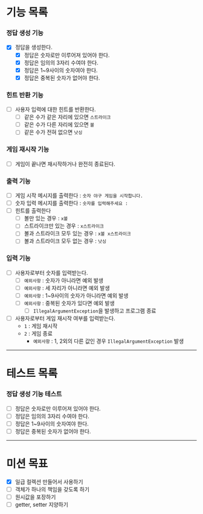 # 기능 목록 #

### 정답 생성 기능 ###

- [X] 정답을 생성한다.
    - [X] 정답은 숫자로만 이루어져 있어야 한다.
    - [X] 정답은 임의의 3자리 수여야 한다.
    - [X] 정답은 1~9사이의 숫자여야 한다.
    - [X] 정답은 중복된 숫자가 없어야 한다.

### 힌트 반환 기능 ###

- [ ] 사용자 입력에 대한 힌트를 반환한다.
    - [ ] 같은 수가 같은 자리에 있으면 `스트라이크`
    - [ ] 같은 수가 다른 자리에 있으면 `볼`
    - [ ] 같은 수가 전혀 없으면 `낫싱`

### 게임 재시작 기능 ###

- [ ] 게임이 끝나면 재시작하거나 완전히 종료된다.

### 출력 기능 ###

- [ ] 게임 시작 메시지를 출력한다 : `숫자 야구 게임을 시작합니다.`
- [ ] 숫자 입력 메시지를 출력한다 : `숫자를 입력해주세요 : `
- [ ] 힌트를 출력한다
    - [ ] 볼만 있는 경우 : `x볼`
    - [ ] 스트라이크만 있는 경우 : `x스트라이크`
    - [ ] 볼과 스트라이크 모두 있는 경우 : `x볼 x스트라이크`
    - [ ] 볼과 스트라이크 모두 없는 경우 : `낫싱`

### 입력 기능 ###

- [ ] 사용자로부터 숫자를 입력받는다.
    - [ ] `예외사항` : 숫자가 아니라면 예외 발생
    - [ ] `예외사항` : 세 자리가 아니라면 예외 발생
    - [ ] `예외사항` : 1~9사이의 숫자가 아니라면 예외 발생
    - [ ] `예외사항` : 중복된 숫자가 있다면 예외 발생
        - [ ] `IllegalArgumentException`을 발생하고 프로그램 종료
- [ ] 사용자로부터 게임 재시작 여부를 입력받는다.
    - `1` : 게임 재시작
    - `2` : 게임 종료
        - `예외사항` : 1, 2외의 다른 값인 경우 `IllegalArgumentException` 발생

--- 

# 테스트 목록 #

### 정답 생성 기능 테스트 ###

- [ ] 정답은 숫자로만 이루어져 있어야 한다.
- [ ] 정답은 임의의 3자리 수여야 한다.
- [ ] 정답은 1~9사이의 숫자여야 한다.
- [ ] 정답은 중복된 숫자가 없어야 한다.

---

# 미션 목표 #

- [X] 일급 컬렉션 만들어서 사용하기
- [ ] 객체가 하나의 책임을 갖도록 하기
- [ ] 원시값을 포장하기
- [ ] getter, setter 지양하기